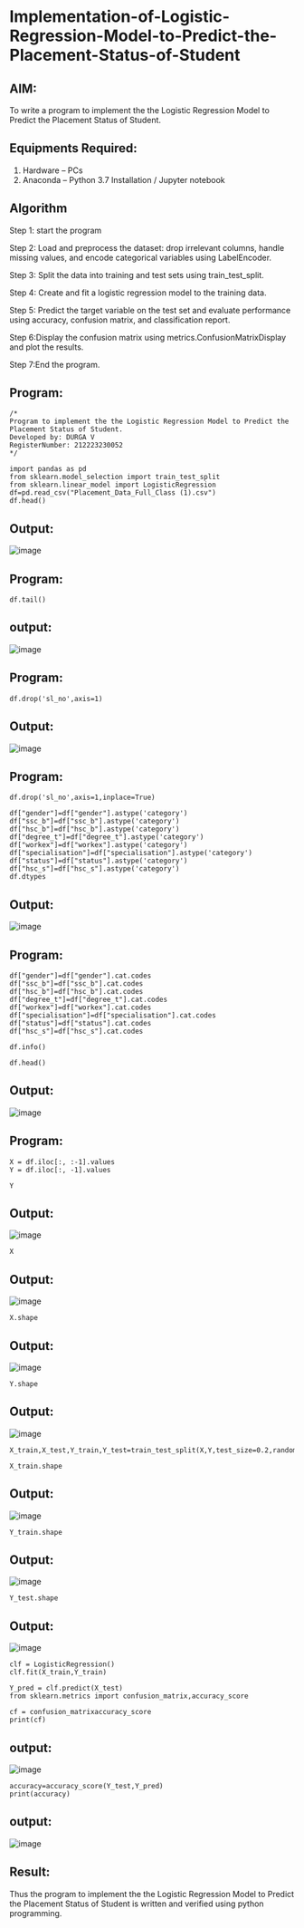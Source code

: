 # Implementation-of-Logistic-Regression-Model-to-Predict-the-Placement-Status-of-Student

## AIM:
To write a program to implement the the Logistic Regression Model to Predict the Placement Status of Student.

## Equipments Required:
1. Hardware – PCs
2. Anaconda – Python 3.7 Installation / Jupyter notebook

## Algorithm
Step 1: start the program

Step 2: Load and preprocess the dataset: drop irrelevant columns, handle missing values, and encode categorical variables using LabelEncoder.

Step 3: Split the data into training and test sets using train_test_split.

Step 4: Create and fit a logistic regression model to the training data.

Step 5: Predict the target variable on the test set and evaluate performance using accuracy, confusion matrix, and classification report.

Step 6:Display the confusion matrix using metrics.ConfusionMatrixDisplay and plot the results.

Step 7:End the program.
## Program:
```
/*
Program to implement the the Logistic Regression Model to Predict the Placement Status of Student.
Developed by: DURGA V
RegisterNumber: 212223230052 
*/

import pandas as pd 
from sklearn.model_selection import train_test_split
from sklearn.linear_model import LogisticRegression
df=pd.read_csv("Placement_Data_Full_Class (1).csv")
df.head()
```

## Output:
![image](https://github.com/user-attachments/assets/f456e70a-96e6-4a58-83b8-9b99a70ab168)

## Program:
```
df.tail()
```
## output:
![image](https://github.com/user-attachments/assets/493f0a81-cd25-4b07-8272-736cc6c26de5)

## Program:
```
df.drop('sl_no',axis=1)
```
## Output:
![image](https://github.com/user-attachments/assets/d548c35f-5dd5-4853-be35-f6279f36fbbb)

## Program:
```
df.drop('sl_no',axis=1,inplace=True)
```
```
df["gender"]=df["gender"].astype('category')
df["ssc_b"]=df["ssc_b"].astype('category')
df["hsc_b"]=df["hsc_b"].astype('category')
df["degree_t"]=df["degree_t"].astype('category')
df["workex"]=df["workex"].astype('category')
df["specialisation"]=df["specialisation"].astype('category')
df["status"]=df["status"].astype('category')
df["hsc_s"]=df["hsc_s"].astype('category')
df.dtypes
```
## Output:
![image](https://github.com/user-attachments/assets/d02e525b-1303-482a-a457-b7331cc49da6)

## Program:
```
df["gender"]=df["gender"].cat.codes
df["ssc_b"]=df["ssc_b"].cat.codes
df["hsc_b"]=df["hsc_b"].cat.codes
df["degree_t"]=df["degree_t"].cat.codes
df["workex"]=df["workex"].cat.codes
df["specialisation"]=df["specialisation"].cat.codes
df["status"]=df["status"].cat.codes
df["hsc_s"]=df["hsc_s"].cat.codes

df.info()

df.head()

```

## Output:
![image](https://github.com/user-attachments/assets/18209dc6-e069-4d82-9877-ce4354923921)

## Program:
```
X = df.iloc[:, :-1].values
Y = df.iloc[:, -1].values

Y
```
## Output:
![image](https://github.com/user-attachments/assets/837329d2-ea7b-4a1c-8894-ec62e9637dab)

```
X
```
## Output:
![image](https://github.com/user-attachments/assets/5f50343e-e6b2-4e3b-91b0-d82057c8ae38)

```
X.shape
```
## Output:
![image](https://github.com/user-attachments/assets/f4f5a77d-b423-4099-b8f5-f60f31042220)

```
Y.shape
```
## Output:
![image](https://github.com/user-attachments/assets/ef648be5-caf5-4cd9-85ad-fac3cf14d0c8)

```
X_train,X_test,Y_train,Y_test=train_test_split(X,Y,test_size=0.2,random_state=1)

X_train.shape
```
## Output:
![image](https://github.com/user-attachments/assets/d2e60f0a-e1a6-409a-aff5-52cd63a83d5b)

```
Y_train.shape
```
## Output:
![image](https://github.com/user-attachments/assets/53383797-8ddc-4ff6-97a0-de93d854b3b7)

```
Y_test.shape
```
## Output:
![image](https://github.com/user-attachments/assets/70789ba7-c40c-4495-b20b-16c60e17d781)

```
clf = LogisticRegression()
clf.fit(X_train,Y_train)

Y_pred = clf.predict(X_test)
from sklearn.metrics import confusion_matrix,accuracy_score

cf = confusion_matrixaccuracy_score
print(cf)
```
## output:
![image](https://github.com/user-attachments/assets/04a5c989-0135-43c6-a7be-af1dd9e9cafd)

```
accuracy=accuracy_score(Y_test,Y_pred)
print(accuracy)
```
## output:
![image](https://github.com/user-attachments/assets/68e0f4ea-60d2-45f6-b69b-5e08395ef19c)

## Result:
Thus the program to implement the the Logistic Regression Model to Predict the Placement Status of Student is written and verified using python programming.

